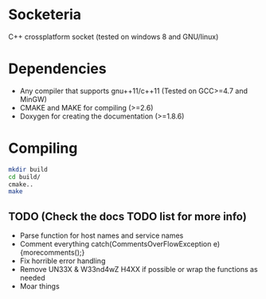 Socketeria
==========
C++ crossplatform socket (tested on windows 8 and GNU/linux)

# Dependencies
* Any compiler that supports gnu++11/c++11 (Tested on GCC>=4.7 and MinGW)
* CMAKE and MAKE for compiling (>=2.6)
* Doxygen for creating the documentation (>=1.8.6)

# Compiling

```bash
mkdir build
cd build/
cmake..
make
```
## TODO (Check the docs TODO list for more info)
* Parse function for host names and service names
* Comment everything catch(CommentsOverFlowException e){morecomments();}
* Fix horrible error handling
* Remove UN33X & W33nd4wZ H4XX if possible or wrap the functions as needed
* Moar things
